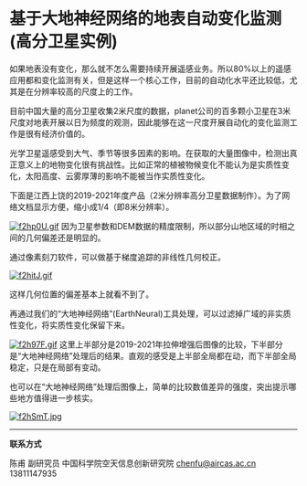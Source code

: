 # 基于大地神经网络的地表自动变化监测(高分卫星实例)

如果地表没有变化，那么就不怎么需要持续开展遥感业务。所以80%以上的遥感应用都和变化监测有关，但是这样一个核心工作，目前的自动化水平还比较低，尤其是在分辨率较高的尺度上的工作。

目前中国大量的高分卫星收集2米尺度的数据，planet公司的百多颗小卫星在3米尺度对地表开展以日为频度的观测，因此能够在这一尺度开展自动化的变化监测工作是很有经济价值的。

光学卫星遥感受到大气、季节等很多因素的影响。在获取的大量图像中，检测出真正意义上的地物变化很有挑战性。比如正常的植被物候变化不能认为是实质性变化，太阳高度、云雾厚薄的影响不能被当作实质性变化。

下面是江西上饶的2019-2021年度产品（2米分辨率高分卫星数据制作）。为了网络文档显示方便，缩小成1/4（即8米分辨率）。

[![f2hp0U.gif](https://z3.ax1x.com/2021/08/16/f2hp0U.gif)](https://imgtu.com/i/f2hp0U)
因为卫星参数和DEM数据的精度限制，所以部分山地区域的时相之间的几何偏差还是明显的。

通过像素刻刀软件，可以做基于梯度追踪的非线性几何校正。

[![f2hitJ.gif](https://z3.ax1x.com/2021/08/16/f2hitJ.gif)](https://imgtu.com/i/f2hitJ)

这样几何位置的偏差基本上就看不到了。

再通过我们的“大地神经网络”(EarthNeural)工具处理，可以过滤掉广域的非实质性变化，将实质性变化保留下来。

[![f2h97F.gif](https://z3.ax1x.com/2021/08/16/f2h97F.gif)](https://imgtu.com/i/f2h97F)
这里上半部分是2019-2021年拉伸增强后图像的比较，下半部分是“大地神经网络”处理后的结果。直观的感受是上半部全局都在动，而下半部全局稳定，只是在局部有变动。

也可以在“大地神经网络”处理后图像上，简单的比较数值差异的强度，突出提示哪些地方值得进一步核实。

[![f2hSmT.jpg](https://z3.ax1x.com/2021/08/16/f2hSmT.jpg)](https://imgtu.com/i/f2hSmT)



---

**联系方式**

陈甫 副研究员
中国科学院空天信息创新研究院
chenfu@aircas.ac.cn
13811147935







